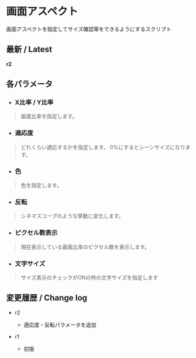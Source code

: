 # 画面アスペクト

画面アスペクトを指定してサイズ確認等をできるようにするスクリプト

## 最新 / Latest

**r2**

## 各パラメータ


* ### X比率 / Y比率
> 画面比率を指定します。

* ### 適応度
> どれくらい適応するかを指定します。
> 0%にするとシーンサイズになります。

* ### 色
> 色を指定します。

* ### 反転
> シネマスコープのような挙動に変化します。

* ### ピクセル数表示
> 現在表示している画面比率のピクセル数を表示します。

* ### 文字サイズ
> サイズ表示のチェックがONの時の文字サイズを指定します


## 変更履歴 / Change log

- r2
    - 適応度・反転パラメータを追加

- r1
    - 初版